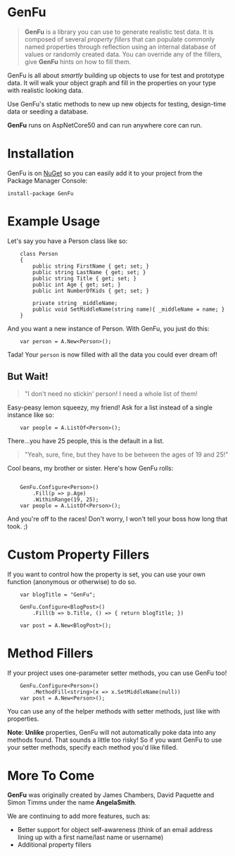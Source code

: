GenFu 
===========

> **GenFu** is a library you can use to generate realistic test data. It is composed of several *property fillers* that can populate commonly named properties through reflection using an internal database of values or randomly created data. You can override any of the fillers, give **GenFu** hints on how to fill them.

GenFu is all about _smartly_ building up objects to use for test and prototype data. It will walk your object graph and fill in the properties on your type with realistic looking data.  

Use GenFu's static methods to new up new objects for testing, design-time data or seeding a database. 

**GenFu** runs on AspNetCore50 and can run anywhere core can run.

Installation
===========
GenFu is on [NuGet](https://nuget.org/packages/GenFu) so you can easily add it to your project from the Package Manager Console:

```   
install-package GenFu 
```


Example Usage
===========
Let's say you have a Person class like so:

```
    class Person
    {
        public string FirstName { get; set; }
        public string LastName { get; set; }
        public string Title { get; set; }
        public int Age { get; set; }
        public int NumberOfKids { get; set; }
		
		private string _middleName;
		public void SetMiddleName(string name){ _middleName = name; }
    }
```

And you want a new instance of Person.  With GenFu, you just do this:

```
    var person = A.New<Person>();
```

Tada!  Your `person` is now filled with all the data you could ever dream of!

## But Wait!

>"I don't need no stickin' person! I need a whole list of them! 

Easy-peasy lemon squeezy, my friend!  Ask for a list instead of a single instance like so:

```
    var people = A.ListOf<Person>();
```

There...you have 25 people, this is the default in a list.

>"Yeah, sure, fine, but they have to be between the ages of 19 and 25!" 

Cool beans, my brother or sister.  Here's how GenFu rolls:

```

    GenFu.Configure<Person>()
        .Fill(p => p.Age)
        .WithinRange(19, 25);
    var people = A.ListOf<Person>();

```

And you're off to the races!  Don't worry, I won't tell your boss how long that took.  ;)

Custom Property Fillers
===========

If you want to control how the property is set, you can use your own function (anonymous or otherwise) to do so.

```
    var blogTitle = "GenFu";

    GenFu.Configure<BlogPost>()
        .Fill(b => b.Title, () => { return blogTitle; })
    
    var post = A.New<BlogPost>();
```


Method Fillers
===========

If your project uses one-parameter setter methods, you can use GenFu too!

```
    GenFu.Configure<Person>()
        .MethodFill<string>(x => x.SetMiddleName(null))
    var post = A.New<Person>();
```

You can use any of the helper methods with setter methods, just like with properties.

**Note**: **Unlike** properties, GenFu will not automatically poke data into any methods found. That sounds a little too risky! So if you want GenFu to use your setter methods, specify each method you'd like filled.

More To Come
===========
**GenFu** was originally created by James Chambers, David Paquette and Simon Timms under the name **AngelaSmith**.  

We are continuing to add more features, such as:
 - Better support for object self-awareness (think of an email address lining up with a first name/last name or username)
 - Additional property fillers

